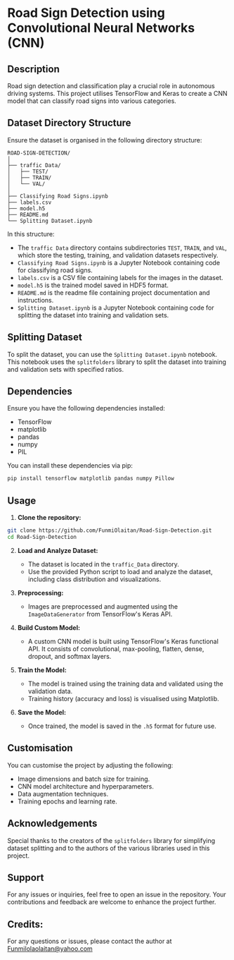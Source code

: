 # Road Sign Detection using Convolutional Neural Networks (CNN)

## Description

Road sign detection and classification play a crucial role in autonomous driving systems. This project utilises TensorFlow and Keras to create a CNN model that can classify road signs into various categories.

## Dataset Directory Structure
Ensure the dataset is organised in the following directory structure:

```
ROAD-SIGN-DETECTION/
│
├── traffic Data/
│   ├── TEST/
│   ├── TRAIN/
│   └── VAL/
│
├── Classifying Road Signs.ipynb
├── labels.csv
├── model.h5
├── README.md
└── Splitting Dataset.ipynb
```

In this structure:
- The `traffic Data` directory contains subdirectories `TEST`, `TRAIN`, and `VAL`, which store the testing, training, and validation datasets respectively.
- `Classifying Road Signs.ipynb` is a Jupyter Notebook containing code for classifying road signs.
- `labels.csv` is a CSV file containing labels for the images in the dataset.
- `model.h5` is the trained model saved in HDF5 format.
- `README.md` is the readme file containing project documentation and instructions.
- `Splitting Dataset.ipynb` is a Jupyter Notebook containing code for splitting the dataset into training and validation sets.

## Splitting Dataset
To split the dataset, you can use the `Splitting Dataset.ipynb` notebook. This notebook uses the `splitfolders` library to split the dataset into training and validation sets with specified ratios. 

## Dependencies
Ensure you have the following dependencies installed:
- TensorFlow
- matplotlib
- pandas
- numpy
- PIL

You can install these dependencies via pip:
```bash
pip install tensorflow matplotlib pandas numpy Pillow 
```

## Usage
1. **Clone the repository:**
```bash
git clone https://github.com/FunmiOlaitan/Road-Sign-Detection.git
cd Road-Sign-Detection
```

2. **Load and Analyze Dataset:**
   - The dataset is located in the `traffic_Data` directory.
   - Use the provided Python script to load and analyze the dataset, including class distribution and visualizations.

3. **Preprocessing:**
   - Images are preprocessed and augmented using the `ImageDataGenerator` from TensorFlow's Keras API.

4. **Build Custom Model:**
   - A custom CNN model is built using TensorFlow's Keras functional API. It consists of convolutional, max-pooling, flatten, dense, dropout, and softmax layers.

5. **Train the Model:**
   - The model is trained using the training data and validated using the validation data.
   - Training history (accuracy and loss) is visualised using Matplotlib.

6. **Save the Model:**
   - Once trained, the model is saved in the `.h5` format for future use.


## Customisation
You can customise the project by adjusting the following:
- Image dimensions and batch size for training.
- CNN model architecture and hyperparameters.
- Data augmentation techniques.
- Training epochs and learning rate.


## Acknowledgements
Special thanks to the creators of the `splitfolders` library for simplifying dataset splitting and to the authors of the various libraries used in this project.

## Support
For any issues or inquiries, feel free to open an issue in the repository. Your contributions and feedback are welcome to enhance the project further.

## Credits:

For any questions or issues, please contact the author at Funmilolaolaitan@yahoo.com